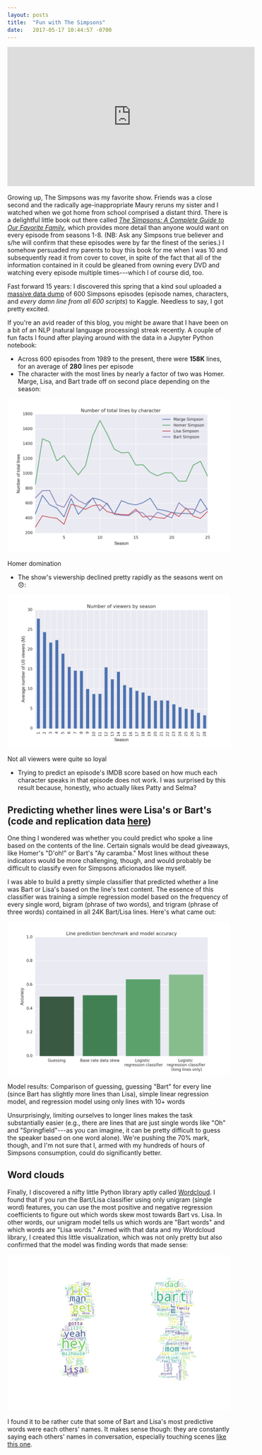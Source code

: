 ```yaml
---
layout: posts
title:  "Fun with The Simpsons"
date:   2017-05-17 10:44:57 -0700
---
```


<iframe width="560" height="315" src="https://www.youtube.com/embed/SR8WWFzrZAg" frameborder="0" allowfullscreen></iframe>

Growing up, The Simpsons was my favorite show. Friends was a close second and the radically age-inappropriate Maury reruns my sister and I watched when we got home from school comprised a distant third. There is a delightful little book out there called [_The Simpsons: A Complete Guide to Our Favorite Family_](https://www.amazon.com/Simpsons-Complete-Guide-Favorite-Family/dp/0060952520), which provides more detail than anyone would want on every episode from seasons 1-8. (NB: Ask any Simpsons true believer and s/he will confirm that these episodes were by far the finest of the series.) I somehow persuaded my parents to buy this book for me when I was 10 and subsequently read it from cover to cover, in spite of the fact that all of the information contained in it could be gleaned from owning every DVD and watching every episode multiple times---which I of course did, too.

Fast forward 15 years: I discovered this spring that a kind soul uploaded a [massive data dump](https://www.kaggle.com/wcukierski/the-simpsons-by-the-data) of 600 Simpsons episodes (episode names, characters, and _every damn line from all 600 scripts_) to Kaggle. Needless to say, I got pretty excited. <!--more--> 

If you're an avid reader of this blog, you might be aware that I have been on a bit of an NLP (natural language processing) streak recently. A couple of fun facts I found after playing around with the data in a Jupyter Python notebook:

* Across 600 episodes from 1989 to the present, there were __158K__ lines, for an average of __280__ lines per episode
* The character with the most lines by nearly a factor of two was Homer. Marge, Lisa, and Bart trade off on second place depending on the season:

<img class='inline-image' src='/assets/simpsons/total_lines_by_character.png'/>
<p class="caption">Homer domination</p>

* The show's viewership declined pretty rapidly as the seasons went on 😞:

<img class='inline-image' src='/assets/simpsons/viewers_by_season.png'/>
<p class="caption">Not all viewers were quite so loyal</p>

* Trying to predict an episode's IMDB score based on how much each character speaks in that episode does not work. I was surprised by this result because, honestly, who actually likes Patty and Selma?

## Predicting whether lines were Lisa's or Bart's (code and replication data [here](https://github.com/davidjwiner/simpsons_analysis/blob/master/simpsons_analysis.ipynb))

One thing I wondered was whether you could predict who spoke a line based on the contents of the line. Certain signals would be dead giveaways, like Homer's "D'oh!" or Bart's "Ay caramba." Most lines without these indicators would be more challenging, though, and would probably be difficult to classify even for Simpsons aficionados like myself.

I was able to build a pretty simple classifier that predicted whether a line was Bart or Lisa's based on the line's text content. The essence of this classifier was training a simple regression model based on the frequency of every single word, bigram (phrase of two words), and trigram (phrase of three words) contained in all 24K Bart/Lisa lines. Here's what came out:

<img class='inline-image' src='/assets/simpsons/line_prediction_model_accuracy.png'/>
<p class="caption">Model results: Comparison of guessing, guessing "Bart" for every line (since Bart has slightly more lines than Lisa), simple linear regression model, and regression model using only lines with 10+ words</p>

Unsurprisingly, limiting ourselves to longer lines makes the task substantially easier (e.g., there are lines that are just single words like "Oh" and "Springfield"---as you can imagine, it can be pretty difficult to guess the speaker based on one word alone). We're pushing the 70% mark, though, and I'm not sure that I, armed with my hundreds of hours of Simpsons consumption, could do significantly better.

## Word clouds

Finally, I discovered a nifty little Python library aptly called [Wordcloud](https://github.com/amueller/word_cloud). I found that if you run the Bart/Lisa classifier using only unigram (single word) features, you can use the most positive and negative regression coefficients to figure out which words skew most towards Bart vs. Lisa. In other words, our unigram model tells us which words are "Bart words" and which words are "Lisa words." Armed with that data and my Wordcloud library, I created this little visualization, which was not only pretty but also confirmed that the model was finding words that made sense:

<img class='big-inline-image' src='/assets/simpsons/bart_lisa_final_word_cloud.png'/>

I found it to be rather cute that some of Bart and Lisa's most predictive words were each others' names. It makes sense though: they are constantly saying each others' names in conversation, especially touching scenes [like this one](https://www.youtube.com/watch?v=WR82RTVIl9Y).
